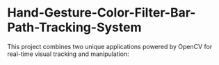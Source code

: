 # Hand-Gesture-Color-Filter-Bar-Path-Tracking-System
This project combines two unique applications powered by OpenCV for real-time visual tracking and manipulation:
